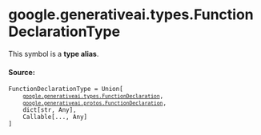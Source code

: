 
# google.generativeai.types.FunctionDeclarationType

<!-- Insert buttons and diff -->
This symbol is a **type alias**.



#### Source:

<pre class="devsite-click-to-copy prettyprint lang-py tfo-signature-link">
<code>FunctionDeclarationType = Union[
    <a href="../../../google/generativeai/types/FunctionDeclaration.md"><code>google.generativeai.types.FunctionDeclaration</code></a>,
    <a href="../../../google/generativeai/protos/FunctionDeclaration.md"><code>google.generativeai.protos.FunctionDeclaration</code></a>,
    dict[str, Any],
    Callable[..., Any]
]
</code></pre>



<!-- Placeholder for "Used in" -->
